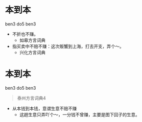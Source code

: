 # 本到本
ben3 do5 ben3
+ 不折也不赚。
  * 如皋方言词典
+ 指买卖中不赔不赚：这次贩蟹到上海，打去开支，弄个～。
  * 兴化方言词典

# 本到本
ben3 do5 ben3
> 泰州方言词典4
- 从本钱到本钱，意谓生意不赔不赚
  - 这趟生意只弄吖个～，一分钱不曾赚，主要是图下回子的生意。
